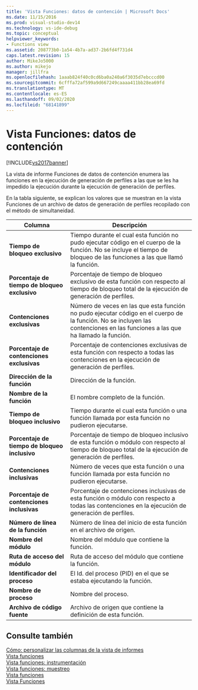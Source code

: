 ```yaml
---
title: 'Vista Funciones: datos de contención | Microsoft Docs'
ms.date: 11/15/2016
ms.prod: visual-studio-dev14
ms.technology: vs-ide-debug
ms.topic: conceptual
helpviewer_keywords:
- Functions view
ms.assetid: 208773b0-1a54-4b7a-ad37-2b6fd4f731d4
caps.latest.revision: 15
author: MikeJo5000
ms.author: mikejo
manager: jillfra
ms.openlocfilehash: 1aaab824f40c0cd6ba0a240a6f3035d7ebcccd00
ms.sourcegitcommit: 6cfffa72af599a9d667249caaaa411bb28ea69fd
ms.translationtype: MT
ms.contentlocale: es-ES
ms.lasthandoff: 09/02/2020
ms.locfileid: "68141899"
---
```

# <a name="functions-view---contention-data"></a>Vista Funciones: datos de contención
[!INCLUDE[vs2017banner](../includes/vs2017banner.md)]

La vista de informe Funciones de datos de contención enumera las funciones en la ejecución de generación de perfiles a las que se les ha impedido la ejecución durante la ejecución de generación de perfiles.  
  
 En la tabla siguiente, se explican los valores que se muestran en la vista Funciones de un archivo de datos de generación de perfiles recopilado con el método de simultaneidad.  
  
|Columna|Descripción|  
|------------|-----------------|  
|**Tiempo de bloqueo exclusivo**|Tiempo durante el cual esta función no pudo ejecutar código en el cuerpo de la función. No se incluye el tiempo de bloqueo de las funciones a las que llamó la función.|  
|**Porcentaje de tiempo de bloqueo exclusivo**|Porcentaje de tiempo de bloqueo exclusivo de esta función con respecto al tiempo de bloqueo total de la ejecución de generación de perfiles.|  
|**Contenciones exclusivas**|Número de veces en las que esta función no pudo ejecutar código en el cuerpo de la función. No se incluyen las contenciones en las funciones a las que ha llamado la función.|  
|**Porcentaje de contenciones exclusivas**|Porcentaje de contenciones exclusivas de esta función con respecto a todas las contenciones en la ejecución de generación de perfiles.|  
|**Dirección de la función**|Dirección de la función.|  
|**Nombre de la función**|El nombre completo de la función.|  
|**Tiempo de bloqueo inclusivo**|Tiempo durante el cual esta función o una función llamada por esta función no pudieron ejecutarse.|  
|**Porcentaje de tiempo de bloqueo inclusivo**|Porcentaje de tiempo de bloqueo inclusivo de esta función o módulo con respecto al tiempo de bloqueo total de la ejecución de generación de perfiles.|  
|**Contenciones inclusivas**|Número de veces que esta función o una función llamada por esta función no pudieron ejecutarse.|  
|**Porcentaje de contenciones inclusivas**|Porcentaje de contenciones inclusivas de esta función o módulo con respecto a todas las contenciones en la ejecución de generación de perfiles.|  
|**Número de línea de la función**|Número de línea del inicio de esta función en el archivo de origen.|  
|**Nombre del módulo**|Nombre del módulo que contiene la función.|  
|**Ruta de acceso del módulo**|Ruta de acceso del módulo que contiene la función.|  
|**Identificador del proceso**|El Id. del proceso (PID) en el que se estaba ejecutando la función.|  
|**Nombre de proceso**|Nombre del proceso.|  
|**Archivo de código fuente**|Archivo de origen que contiene la definición de esta función.|  
  
## <a name="see-also"></a>Consulte también  
 [Cómo: personalizar las columnas de la vista de informes](../profiling/how-to-customize-report-view-columns.md)   
 [Vista funciones](../profiling/functions-view.md)   
 [Vista funciones: instrumentación](../profiling/functions-view-dotnet-memory-instrumentation-data.md)   
 [Vista funciones: muestreo](../profiling/functions-view-dotnet-memory-sampling-data.md)   
 [Vista funciones](../profiling/functions-view-instrumentation-data.md)   
 [Vista Funciones](../profiling/functions-view-sampling-data.md)
